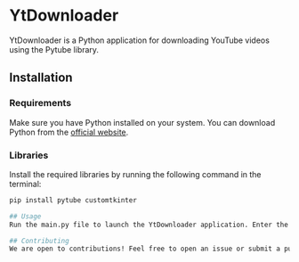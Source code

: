 # YtDownloader

YtDownloader is a Python application for downloading YouTube videos using the Pytube library.

## Installation

### Requirements

Make sure you have Python installed on your system. You can download Python from the [official website](https://www.python.org/).

### Libraries

Install the required libraries by running the following command in the terminal:

```bash
pip install pytube customtkinter

## Usage
Run the main.py file to launch the YtDownloader application. Enter the link of a YouTube video, press the "Download" button, and the app will start downloading the video.

## Contributing
We are open to contributions! Feel free to open an issue or submit a pull request.
